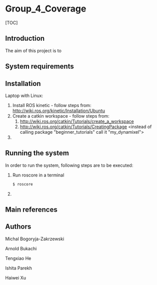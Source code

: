 # Group_4_Coverage

[TOC]

## Introduction

The aim of this project is to 



## System requirements



## Installation

Laptop with Linux: 

1. Install ROS kinetic - follow steps from: http://wiki.ros.org/kinetic/Installation/Ubuntu
2. Create a catkin workspace - follow steps from: 
   1. http://wiki.ros.org/catkin/Tutorials/create_a_workspace
   2. http://wiki.ros.org/catkin/Tutorials/CreatingPackage <instead of calling package "beginner_tutorials" call it "my_dynamixel">
3. 

## Running the system

In order to run the system, following steps are to be executed:

1. Run roscore in a terminal 

   ```bash
   $ roscore
   ```

2. 

## Main references 



## Authors

Michal Bogoryja-Zakrzewski 

Arnold Bukachi

Tengxiao He

Ishita Parekh

Haiwei Xu